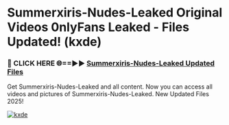 # Summerxiris-Nudes-Leaked Original Videos 0nlyFans Leaked - Files Updated! (kxde)

<h3>🔴 CLICK HERE 🌐==►► <a href="https://tinyurl.com/4mcuefdz" rel="nofollow">Summerxiris-Nudes-Leaked Updated Files</a></h3>

Get Summerxiris-Nudes-Leaked and all content. Now you can access all videos and pictures of Summerxiris-Nudes-Leaked. New Updated Files 2025!

[![kxde](https://i.imgur.com/StAQSOY.gif)](https://tinyurl.com/4mcuefdz)
